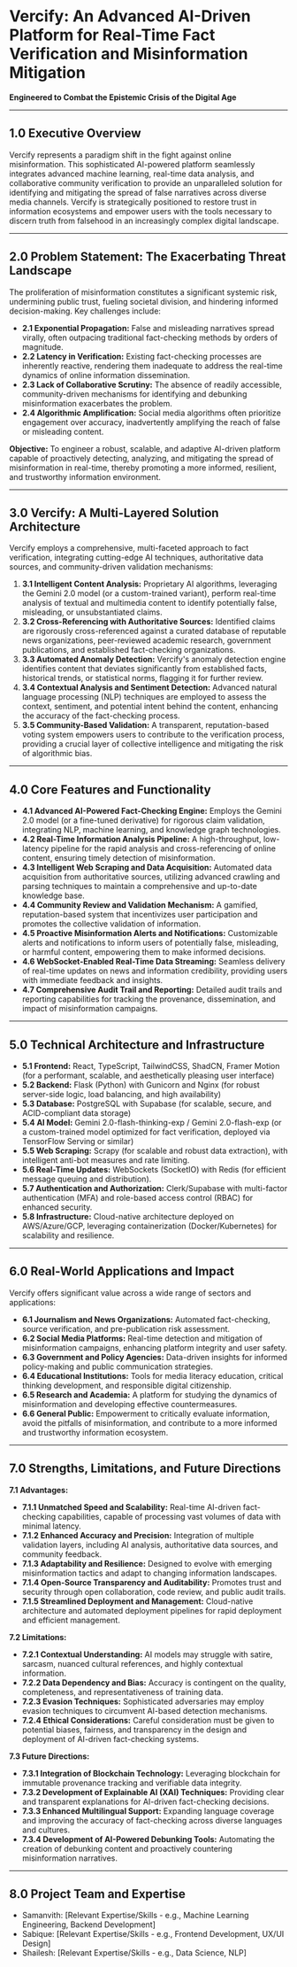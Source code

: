 # Vercify: An Advanced AI-Driven Platform for Real-Time Fact Verification and Misinformation Mitigation

**Engineered to Combat the Epistemic Crisis of the Digital Age**

---

## 1.0 Executive Overview

Vercify represents a paradigm shift in the fight against online misinformation. This sophisticated AI-powered platform seamlessly integrates advanced machine learning, real-time data analysis, and collaborative community verification to provide an unparalleled solution for identifying and mitigating the spread of false narratives across diverse media channels. Vercify is strategically positioned to restore trust in information ecosystems and empower users with the tools necessary to discern truth from falsehood in an increasingly complex digital landscape.

---

## 2.0 Problem Statement: The Exacerbating Threat Landscape

The proliferation of misinformation constitutes a significant systemic risk, undermining public trust, fueling societal division, and hindering informed decision-making. Key challenges include:

*   **2.1 Exponential Propagation:** False and misleading narratives spread virally, often outpacing traditional fact-checking methods by orders of magnitude.
*   **2.2 Latency in Verification:** Existing fact-checking processes are inherently reactive, rendering them inadequate to address the real-time dynamics of online information dissemination.
*   **2.3 Lack of Collaborative Scrutiny:** The absence of readily accessible, community-driven mechanisms for identifying and debunking misinformation exacerbates the problem.
*   **2.4 Algorithmic Amplification:** Social media algorithms often prioritize engagement over accuracy, inadvertently amplifying the reach of false or misleading content.

**Objective:** To engineer a robust, scalable, and adaptive AI-driven platform capable of proactively detecting, analyzing, and mitigating the spread of misinformation in real-time, thereby promoting a more informed, resilient, and trustworthy information environment.

---

## 3.0 Vercify: A Multi-Layered Solution Architecture

Vercify employs a comprehensive, multi-faceted approach to fact verification, integrating cutting-edge AI techniques, authoritative data sources, and community-driven validation mechanisms:

1.  **3.1 Intelligent Content Analysis:** Proprietary AI algorithms, leveraging the Gemini 2.0 model (or a custom-trained variant), perform real-time analysis of textual and multimedia content to identify potentially false, misleading, or unsubstantiated claims.
2.  **3.2 Cross-Referencing with Authoritative Sources:** Identified claims are rigorously cross-referenced against a curated database of reputable news organizations, peer-reviewed academic research, government publications, and established fact-checking organizations.
3.  **3.3 Automated Anomaly Detection:** Vercify's anomaly detection engine identifies content that deviates significantly from established facts, historical trends, or statistical norms, flagging it for further review.
4.  **3.4 Contextual Analysis and Sentiment Detection:** Advanced natural language processing (NLP) techniques are employed to assess the context, sentiment, and potential intent behind the content, enhancing the accuracy of the fact-checking process.
5.  **3.5 Community-Based Validation:** A transparent, reputation-based voting system empowers users to contribute to the verification process, providing a crucial layer of collective intelligence and mitigating the risk of algorithmic bias.

---

## 4.0 Core Features and Functionality

*   **4.1 Advanced AI-Powered Fact-Checking Engine:** Employs the Gemini 2.0 model (or a fine-tuned derivative) for rigorous claim validation, integrating NLP, machine learning, and knowledge graph technologies.
*   **4.2 Real-Time Information Analysis Pipeline:** A high-throughput, low-latency pipeline for the rapid analysis and cross-referencing of online content, ensuring timely detection of misinformation.
*   **4.3 Intelligent Web Scraping and Data Acquisition:** Automated data acquisition from authoritative sources, utilizing advanced crawling and parsing techniques to maintain a comprehensive and up-to-date knowledge base.
*   **4.4 Community Review and Validation Mechanism:** A gamified, reputation-based system that incentivizes user participation and promotes the collective validation of information.
*   **4.5 Proactive Misinformation Alerts and Notifications:** Customizable alerts and notifications to inform users of potentially false, misleading, or harmful content, empowering them to make informed decisions.
*   **4.6 WebSocket-Enabled Real-Time Data Streaming:** Seamless delivery of real-time updates on news and information credibility, providing users with immediate feedback and insights.
*   **4.7 Comprehensive Audit Trail and Reporting:** Detailed audit trails and reporting capabilities for tracking the provenance, dissemination, and impact of misinformation campaigns.

---

## 5.0 Technical Architecture and Infrastructure

*   **5.1 Frontend:** React, TypeScript, TailwindCSS, ShadCN, Framer Motion (for a performant, scalable, and aesthetically pleasing user interface)
*   **5.2 Backend:** Flask (Python) with Gunicorn and Nginx (for robust server-side logic, load balancing, and high availability)
*   **5.3 Database:** PostgreSQL with Supabase (for scalable, secure, and ACID-compliant data storage)
*   **5.4 AI Model:** Gemini 2.0-flash-thinking-exp / Gemini 2.0-flash-exp (or a custom-trained model optimized for fact verification, deployed via TensorFlow Serving or similar)
*   **5.5 Web Scraping:** Scrapy (for scalable and robust data extraction), with intelligent anti-bot measures and rate limiting.
*   **5.6 Real-Time Updates:** WebSockets (SocketIO) with Redis (for efficient message queuing and distribution).
*   **5.7 Authentication and Authorization:** Clerk/Supabase with multi-factor authentication (MFA) and role-based access control (RBAC) for enhanced security.
*   **5.8 Infrastructure:** Cloud-native architecture deployed on AWS/Azure/GCP, leveraging containerization (Docker/Kubernetes) for scalability and resilience.

---

## 6.0 Real-World Applications and Impact

Vercify offers significant value across a wide range of sectors and applications:

*   **6.1 Journalism and News Organizations:** Automated fact-checking, source verification, and pre-publication risk assessment.
*   **6.2 Social Media Platforms:** Real-time detection and mitigation of misinformation campaigns, enhancing platform integrity and user safety.
*   **6.3 Government and Policy Agencies:** Data-driven insights for informed policy-making and public communication strategies.
*   **6.4 Educational Institutions:** Tools for media literacy education, critical thinking development, and responsible digital citizenship.
*   **6.5 Research and Academia:** A platform for studying the dynamics of misinformation and developing effective countermeasures.
*   **6.6 General Public:** Empowerment to critically evaluate information, avoid the pitfalls of misinformation, and contribute to a more informed and trustworthy information ecosystem.

---

## 7.0 Strengths, Limitations, and Future Directions

**7.1 Advantages:**

*   **7.1.1 Unmatched Speed and Scalability:** Real-time AI-driven fact-checking capabilities, capable of processing vast volumes of data with minimal latency.
*   **7.1.2 Enhanced Accuracy and Precision:** Integration of multiple validation layers, including AI analysis, authoritative data sources, and community feedback.
*   **7.1.3 Adaptability and Resilience:** Designed to evolve with emerging misinformation tactics and adapt to changing information landscapes.
*   **7.1.4 Open-Source Transparency and Auditability:** Promotes trust and security through open collaboration, code review, and public audit trails.
*   **7.1.5 Streamlined Deployment and Management:** Cloud-native architecture and automated deployment pipelines for rapid deployment and efficient management.

**7.2 Limitations:**

*   **7.2.1 Contextual Understanding:** AI models may struggle with satire, sarcasm, nuanced cultural references, and highly contextual information.
*   **7.2.2 Data Dependency and Bias:** Accuracy is contingent on the quality, completeness, and representativeness of training data.
*   **7.2.3 Evasion Techniques:** Sophisticated adversaries may employ evasion techniques to circumvent AI-based detection mechanisms.
*   **7.2.4 Ethical Considerations:** Careful consideration must be given to potential biases, fairness, and transparency in the design and deployment of AI-driven fact-checking systems.

**7.3 Future Directions:**

*   **7.3.1 Integration of Blockchain Technology:** Leveraging blockchain for immutable provenance tracking and verifiable data integrity.
*   **7.3.2 Development of Explainable AI (XAI) Techniques:** Providing clear and transparent explanations for AI-driven fact-checking decisions.
*   **7.3.3 Enhanced Multilingual Support:** Expanding language coverage and improving the accuracy of fact-checking across diverse languages and cultures.
*   **7.3.4 Development of AI-Powered Debunking Tools:** Automating the creation of debunking content and proactively countering misinformation narratives.

---

## 8.0 Project Team and Expertise

*   Samanvith: [Relevant Expertise/Skills - e.g., Machine Learning Engineering, Backend Development]
*   Sabique: [Relevant Expertise/Skills - e.g., Frontend Development, UX/UI Design]
*   Shailesh: [Relevant Expertise/Skills - e.g., Data Science, NLP]
